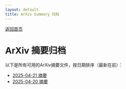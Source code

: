 ```yaml
---
layout: default
title: ArXiv Summary 归档
---
```


[返回首页](index.md)

# ArXiv 摘要归档

以下是所有可用的ArXiv摘要文件，按日期排序（最新在前）：

- [2025-04-21 摘要](summary_20250421_042629.md)
- [2025-04-20 摘要](summary_20250420_085237.md)
